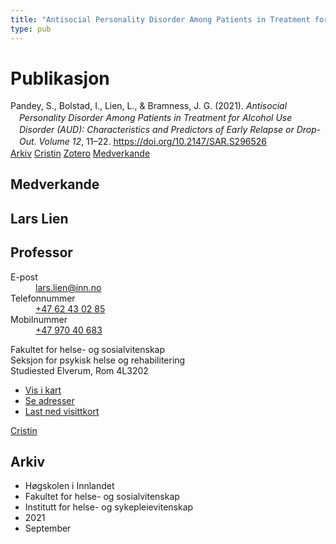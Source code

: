 ```yaml
---
title: "Antisocial Personality Disorder Among Patients in Treatment for Alcohol Use Disorder (AUD): Characteristics and Predictors of Early Relapse or Drop-Out"
type: pub
---
```

<h1>Publikasjon</h1>
<article id="csl-bib-container-JJBE85QE" class="csl-bib-container">
  <div class="csl-bib-body" style="line-height: 1.35; padding-left: 1em; text-indent:-1em;">
  <div class="csl-entry">Pandey, S., Bolstad, I., Lien, L., &amp; Bramness, J. G. (2021). <i>Antisocial Personality Disorder Among Patients in Treatment for Alcohol Use Disorder (AUD): Characteristics and Predictors of Early Relapse or Drop-Out</i>. <i>Volume 12</i>, 11&#x2013;22. <a href="https://doi.org/10.2147/SAR.S296526">https://doi.org/10.2147/SAR.S296526</a></div>
</div>
  <div class="csl-bib-buttons">
    <a href="#taxonomy-article-JJBE85QE" class="csl-bib-button">Arkiv</a>
    <a href="https://app.cristin.no/results/show.jsf?id=1931232" alt="Cristin URL" class="csl-bib-button">Cristin</a>
    <a href="http://zotero.org/groups/5022929/items/JJBE85QE" alt="Zotero URL" class="csl-bib-button">Zotero</a>
    <a href="#contributors-article-JJBE85QE" class="csl-bib-button">Medverkande</a>
  </div>
  <div id="csl-bib-meta-container-JJBE85QE"></div>
</article>
<div id="csl-bib-meta-JJBE85QE" class="csl-bib-meta">
  <article id="contributors-article-JJBE85QE" class="contributors-article">
    <h1>Medverkande</h1>
    <div class="personas">
<div class="vrtx-hinn-person-card">
<div class="photo">
<i class="lar la-user-circle missing-person"></i>
</div>
<div class="info">
<hgroup><h1>Lars Lien</h1>
<h2>Professor</h2>
</hgroup><dl>
<dt>E-post</dt>
<dd>
<a href="mailto:lars.lien@inn.no">lars.lien@inn.no</a>
</dd>
<dt>Telefonnummer</dt>
<dd><a href="tel:+4762430285">
+47 62 43 02 85
</a></dd>
<dt>Mobilnummer</dt>
<dd><a href="tel:+4797040683">
+47 970 40 683
</a></dd>
</dl>
<p>
Fakultet for helse- og sosialvitenskap<br>
Seksjon for psykisk helse og rehabilitering<br>
Studiested Elverum,
Rom 4L3202
</p>
<ul class="vrtx-hinn-links">
<li><a href="https://www.google.com/maps?q=60.88177,11.53669">Vis i kart</a></li>
<li><a href="https://www.inn.no/finn-en-ansatt/lars-lien.html#vrtx-hinn-addresses">Se adresser</a></li>
<li><a href="https://www.inn.no/finn-en-ansatt/lars-lien.html?vrtx=vcf">Last ned visittkort</a></li>
</ul>
</div>
</div>
<a href="https://app.cristin.no/persons/show.jsf?id=14287" alt="Cristin URL" class="personas-cristin">Cristin</a>
</div>
  </article>
  <article id="taxonomy-article-JJBE85QE" class="taxonomy-article">
    <h1>Arkiv</h1>
    <ul>
      <li>Høgskolen i Innlandet</li>
      <li>Fakultet for helse- og sosialvitenskap</li>
      <li>Institutt for helse- og sykepleievitenskap</li>
      <li>2021</li>
      <li>September</li>
    </ul>
  </article>
</div>
